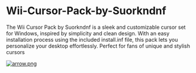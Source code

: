 # Wii-Cursor-Pack-by-Suorkndnf
The Wii Cursor Pack by Suorkndnf is a sleek and customizable cursor set for Windows, inspired by simplicity and clean design. With an easy installation process using the included install.inf file, this pack lets you personalize your desktop effortlessly. Perfect for fans of unique and stylish cursors

[![arrow.png](https://i.postimg.cc/ZKPfqzNm/arrow.png)](https://postimg.cc/zVBwdMp2)
